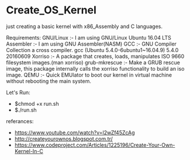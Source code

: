 # Create_OS_Kernel
just creating a basic kernel with x86_Assembly and C languages.


Requirements:
GNU/Linux :-  I am using GNU/Linux Ubuntu 16.04 LTS
Assembler :-  I am using GNU Assembler(NASM)
GCC :-  GNU Compiler Collection a cross compiler. gcc (Ubuntu 5.4.0-6ubuntu1~16.04.9) 5.4.0 20160609
Xorriso :-  A package that creates, loads, manipulates ISO 9660 filesystem images.(man xorriso)
grub-mkrescue :-  Make a GRUB rescue image, this package internally calls the xorriso functionality to build an iso image.
QEMU :-  Quick EMUlator to boot our kernel in virtual machine without rebooting the main system.

Let's Run:
- $chmod +x run.sh
- $./run.sh



referances:
- https://www.youtube.com/watch?v=l2wZf45ZcAg
- http://createyourownos.blogspot.com.tr/
- https://www.codeproject.com/Articles/1225196/Create-Your-Own-Kernel-In-C
